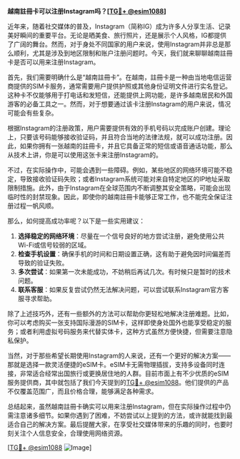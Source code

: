 **越南註冊卡可以注册Instagram吗？[[TG💪+ @esim1088](https://t.me/s/esim1088)]**

近年来，随着社交媒体的普及，Instagram（简称IG）成为许多人分享生活、记录美好瞬间的重要平台。无论是晒美食、旅行照片，还是展示个人风格，IG都提供了广阔的舞台。然而，对于身处不同国家的用户来说，使用Instagram并非总是那么顺利，尤其是涉及到地区限制和账户注册问题时。今天，我们就来聊聊越南註冊卡是否可以用来注册Instagram。

首先，我们需要明确什么是“越南註冊卡”。在越南，註冊卡是一种由当地电信运营商提供的SIM卡服务，通常需要用户提供护照或其他身份证明文件进行实名登记。这种卡不仅能够用于打电话和发短信，还能提供上网功能，是许多越南居民和外国游客的必备工具之一。然而，对于想要通过该卡注册Instagram的用户来说，情况可能会有些复杂。

根据Instagram的注册政策，用户需要提供有效的手机号码以完成账户创建。理论上，只要该号码能够接收验证码，并且符合当地的法律法规，就可以成功注册。因此，如果你拥有一张越南的註冊卡，并且它具备正常的短信或语音通话功能，那么从技术上讲，你是可以使用这张卡来注册Instagram的。

不过，在实际操作中，可能会遇到一些障碍。例如，某些地区的网络环境可能不稳定，导致接收验证码失败；或者Instagram系统可能对来自特定地区的IP地址采取限制措施。此外，由于Instagram在全球范围内不断调整其安全策略，可能会出现临时性的封禁现象。因此，即使你的越南註冊卡能够正常工作，也不能完全保证注册过程一帆风顺。

那么，如何提高成功率呢？以下是一些实用建议：

1. **选择稳定的网络环境**：尽量在一个信号良好的地方尝试注册，避免使用公共Wi-Fi或信号较弱的区域。
2. **检查手机设置**：确保手机的时间和日期设置正确，这有助于避免因时间偏差而导致的验证失败。
3. **多次尝试**：如果第一次未能成功，不妨稍后再试几次。有时候只是暂时的技术问题。
4. **联系客服**：如果反复尝试仍然无法解决问题，可以尝试联系Instagram官方客服寻求帮助。

除了上述技巧外，还有一些额外的方法可以帮助你更轻松地解决注册难题。比如，你可以考虑购买一张支持国际漫游的SIM卡，这样即使身处国外也能享受稳定的服务；或者利用虚拟号码服务来代替实体卡，这种方式虽然方便快捷，但需要注意隐私保护。

当然，对于那些希望长期使用Instagram的人来说，还有一个更好的解决方案——那就是选择一款灵活便捷的eSIM卡。eSIM卡无需物理插拔，支持多设备同时连接，非常适合经常出国旅行或更换居住地的人群。目前市面上有不少优质的eSIM服务提供商，其中就包括了我们今天提到的[TG💪+ @esim1088](https://t.me/s/esim1088)。他们提供的产品不仅覆盖范围广，而且价格合理，能够满足各种需求。

总结起来，虽然越南註冊卡确实可以用来注册Instagram，但在实际操作过程中仍需注意诸多细节。如果你遇到了困难，不妨尝试以上提到的方法，或许就能找到最适合自己的解决方案。最后提醒大家，在享受社交媒体带来的乐趣的同时，也要时刻关注个人信息安全，合理使用网络资源。

[[TG💪+ @esim1088](https://t.me/s/esim1088) ![Image](https://i.postimg.cc/4NQfJmqS/Snipaste-2025-05-13-00-14-12.png)]